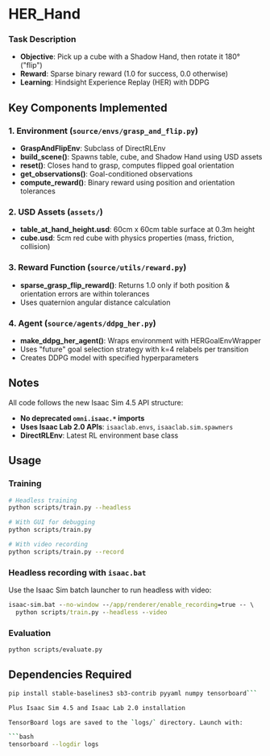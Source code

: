 # HER_Hand  

### Task Description
- **Objective**: Pick up a cube with a Shadow Hand, then rotate it 180° ("flip")
- **Reward**: Sparse binary reward (1.0 for success, 0.0 otherwise)
- **Learning**: Hindsight Experience Replay (HER) with DDPG

## Key Components Implemented

### 1. Environment (`source/envs/grasp_and_flip.py`)
- **GraspAndFlipEnv**: Subclass of DirectRLEnv
- **build_scene()**: Spawns table, cube, and Shadow Hand using USD assets
- **reset()**: Closes hand to grasp, computes flipped goal orientation
- **get_observations()**: Goal-conditioned observations
- **compute_reward()**: Binary reward using position and orientation tolerances

### 2. USD Assets (`assets/`)
- **table_at_hand_height.usd**: 60cm x 60cm table surface at 0.3m height
- **cube.usd**: 5cm red cube with physics properties (mass, friction, collision)

### 3. Reward Function (`source/utils/reward.py`)
- **sparse_grasp_flip_reward()**: Returns 1.0 only if both position & orientation errors are within tolerances
- Uses quaternion angular distance calculation

### 4. Agent (`source/agents/ddpg_her.py`)
- **make_ddpg_her_agent()**: Wraps environment with HERGoalEnvWrapper
- Uses "future" goal selection strategy with k=4 relabels per transition
- Creates DDPG model with specified hyperparameters


## Notes 

All code follows the new Isaac Sim 4.5 API structure:
- **No deprecated `omni.isaac.*` imports**
- **Uses Isaac Lab 2.0 APIs**: `isaaclab.envs`, `isaaclab.sim.spawners`
- **DirectRLEnv**: Latest RL environment base class

## Usage 

### Training
```bash
# Headless training
python scripts/train.py --headless

# With GUI for debugging
python scripts/train.py

# With video recording
python scripts/train.py --record
```

### Headless recording with `isaac.bat`
Use the Isaac Sim batch launcher to run headless with video:

```cmd
isaac-sim.bat --no-window --/app/renderer/enable_recording=true -- \ 
  python scripts/train.py --headless --video

```
### Evaluation
```bash
python scripts/evaluate.py
```

## Dependencies Required

```bash
pip install stable-baselines3 sb3-contrib pyyaml numpy tensorboard```

Plus Isaac Sim 4.5 and Isaac Lab 2.0 installation

TensorBoard logs are saved to the `logs/` directory. Launch with:

```bash
tensorboard --logdir logs
```

